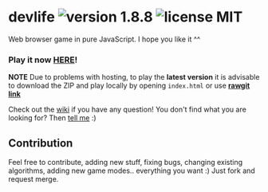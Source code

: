 # devlife ![version 1.8.8](https://d25lcipzij17d.cloudfront.net/badge.svg?id=gh&type=6&v=1.8.8&x2=0) ![license MIT](https://badges.frapsoft.com/os/mit/mit.svg?v=102)

Web browser game in pure JavaScript. I hope you like it ^^

### Play it now [HERE](http://naoxink.hol.es/devlife)!
**NOTE** Due to problems with hosting, to play the **latest version** it is advisable to download the ZIP and play locally by opening `index.html` or use **[rawgit link](https://cdn.rawgit.com/naoxink/devlife/cff1cb17c9dfd6a91e90079d4557d1cb050b3909/index.html)**

Check out the [wiki](https://github.com/naoxink/devlife/wiki) if you have any question! You don't find what you are looking for? Then [tell me](https://github.com/naoxink/devlife/issues) :)

## Contribution
Feel free to contribute, adding new stuff, fixing bugs, changing existing algorithms, adding new game modes.. everything you want :) Just fork and request merge.
